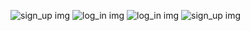 ![sign_up img](https://github.com/user-attachments/assets/b9097ded-75a4-44a2-a8e9-bef9c6ffacf3)
![log_in img](https://github.com/user-attachments/assets/4a5897a1-f9a6-4b40-bdcd-20cb92ccd871)
![log_in img](https://github.com/user-attachments/assets/828579e3-6a00-456a-9277-e3552ee56bd0)
![sign_up img](https://github.com/user-attachments/assets/bd4d8a85-3942-472b-b215-1e715795a75d)
